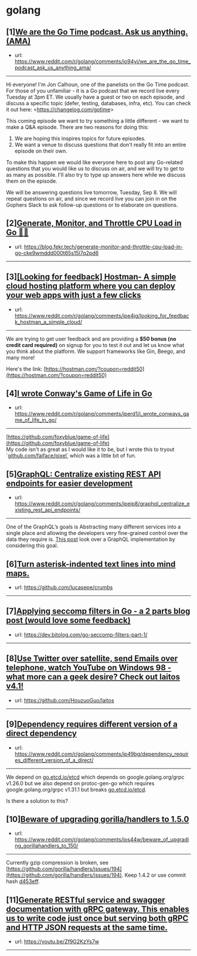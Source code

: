 # golang
## [1][We are the Go Time podcast. Ask us anything. (AMA)](https://www.reddit.com/r/golang/comments/io94yi/we_are_the_go_time_podcast_ask_us_anything_ama/)
- url: https://www.reddit.com/r/golang/comments/io94yi/we_are_the_go_time_podcast_ask_us_anything_ama/
---
Hi everyone! I'm Jon Calhoun, one of the panelists on the Go Time podcast. For those of you unfamiliar - it is a Go podcast that we record live every Tuesday at 3pm ET. We usually have a guest or two on each episode, and discuss a specific topic (defer, testing, databases, infra, etc). You can check it out here: &lt;https://changelog.com/gotime&gt;

This coming episode we want to try something a little different - we want to make a Q&amp;A episode. There are two reasons for doing this:

1. We are hoping this inspires topics for future episodes.
2. We want a venue to discuss questions that don't really fit into an entire episode on their own.

To make this happen we would like everyone here to post any Go-related questions that you would like us to discuss on air, and we will try to get to as many as possible. I'll also try to type up answers here while we discuss them on the episode.

We will be answering questions live tomorrow, Tuesday, Sep 8. We will repeat questions on air, and since we record live you can join in on the Gophers Slack to ask follow-up questions or to elaborate on questions.
## [2][Generate, Monitor, and Throttle CPU Load in Go 👨‍💻](https://www.reddit.com/r/golang/comments/ipbq1k/generate_monitor_and_throttle_cpu_load_in_go/)
- url: https://blog.fekr.tech/generate-monitor-and-throttle-cpu-load-in-go-cke9wmddd000t65s15l7q2pd6
---

## [3][[Looking for feedback] Hostman- A simple cloud hosting platform where you can deploy your web apps with just a few clicks](https://www.reddit.com/r/golang/comments/ipe4jg/looking_for_feedback_hostman_a_simple_cloud/)
- url: https://www.reddit.com/r/golang/comments/ipe4jg/looking_for_feedback_hostman_a_simple_cloud/
---
We are trying to get user feedback and are providing a **$50 bonus (no credit card required)** on signup for you to test it out and let us know what you think about the platform. We support frameworks like Gin, Beego, and many more!

Here's the link: [https://hostman.com/?coupon=reddit50](https://hostman.com/?coupon=reddit50)
## [4][I wrote Conway's Game of Life in Go](https://www.reddit.com/r/golang/comments/iperd1/i_wrote_conways_game_of_life_in_go/)
- url: https://www.reddit.com/r/golang/comments/iperd1/i_wrote_conways_game_of_life_in_go/
---
[https://github.com/foxyblue/game-of-life](https://github.com/foxyblue/game-of-life)  
My code isn't as great as I would like it to be, but I wrote this to tryout \`[github.com/faiface/pixel\`](https://github.com/faiface/pixel`) which was a little bit of fun.
## [5][GraphQL: Centralize existing REST API endpoints for easier development](https://www.reddit.com/r/golang/comments/ipeip8/graphql_centralize_existing_rest_api_endpoints/)
- url: https://www.reddit.com/r/golang/comments/ipeip8/graphql_centralize_existing_rest_api_endpoints/
---
One of the GraphQL’s goals is Abstracting many different services into a single place and allowing the developers very fine-grained control over the data they require is. [This post](https://medium.com/@roelofjanelsinga/graphql-centralize-existing-rest-api-endpoints-for-easier-development-abd7b007d7c4?source=friends_link&amp;sk=ab9ebb693fb471a0e669777524c52c17) look over a GraphQL implementation by considering this goal.
## [6][Turn asterisk-indented text lines into mind maps.](https://www.reddit.com/r/golang/comments/iow83p/turn_asteriskindented_text_lines_into_mind_maps/)
- url: https://github.com/lucasepe/crumbs
---

## [7][Applying seccomp filters in Go - a 2 parts blog post (would love some feedback)](https://www.reddit.com/r/golang/comments/ipfawu/applying_seccomp_filters_in_go_a_2_parts_blog/)
- url: https://dev.bitolog.com/go-seccomp-filters-part-1/
---

## [8][Use Twitter over satellite, send Emails over telephone, watch YouTube on Windows 98 - what more can a geek desire? Check out laitos v4.1!](https://www.reddit.com/r/golang/comments/iou5w0/use_twitter_over_satellite_send_emails_over/)
- url: https://github.com/HouzuoGuo/laitos
---

## [9][Dependency requires different version of a direct dependency](https://www.reddit.com/r/golang/comments/ip49bg/dependency_requires_different_version_of_a_direct/)
- url: https://www.reddit.com/r/golang/comments/ip49bg/dependency_requires_different_version_of_a_direct/
---
We depend on [go.etcd.io/etcd](https://go.etcd.io/etcd) which depends on google.golang.org/grpc v1.26.0 but we also depend on protoc-gen-go which requires google.golang.org/grpc v1.31.1 but breaks [go.etcd.io/etcd](https://go.etcd.io/etcd).

Is there a solution to this?
## [10][Beware of upgrading gorilla/handlers to 1.5.0](https://www.reddit.com/r/golang/comments/ios44w/beware_of_upgrading_gorillahandlers_to_150/)
- url: https://www.reddit.com/r/golang/comments/ios44w/beware_of_upgrading_gorillahandlers_to_150/
---
Currently gzip compression is broken, see [https://github.com/gorilla/handlers/issues/194](https://github.com/gorilla/handlers/issues/194). Keep 1.4.2 or use commit hash [d453eff](https://github.com/gorilla/handlers/commit/d453effd20e6817a8acfd9d278dadd21371da0ba).
## [11][Generate RESTful service and swagger documentation with gRPC gateway. This enables us to write code just once but serving both gRPC and HTTP JSON requests at the same time.](https://www.reddit.com/r/golang/comments/ioswkv/generate_restful_service_and_swagger/)
- url: https://youtu.be/Zf9G2KzYs7w
---

